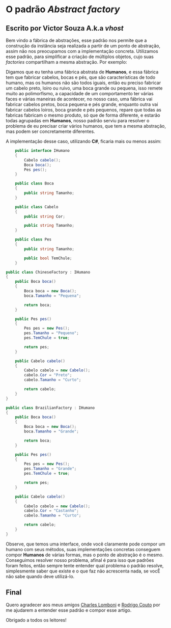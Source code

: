 # O padrão _Abstract factory_

## Escrito por Victor Souza A.k.a _vhost_

Bem vindo a fábrica de abstrações, esse padrão nos permite que a construção da instância seja realizada a partir de um ponto de abstração, assim não nos preocupamos com a implementação concreta. Utilizamos esse padrão, para simplificar a criação de múltiplos objetos, cujo suas _factories_ compartilham a mesma abstração. Por exemplo:

Digamos que eu tenha uma fábrica abstrata de **Humanos**, e essa fábrica tem que fabricar cabelos, bocas e pés, que são características de todo humano, mas os humanos não são todos iguais, então eu preciso fabricar um cabelo preto, loiro ou ruivo, uma boca grande ou pequena, isso remete muito ao polimorfismo, a capacidade de um comportamento ter várias faces e várias maneiras de acontecer, no nosso caso, uma fábrica vai fabricar cabelos pretos, boca pequena e pés grande, enquanto outra vai fabricar cabelos loiros, boca grande e pés pequenos, repare que todas as fabricas fabricam o mesmo produto, só que de forma diferente, e estarão todas agrupadas em **Humanos**, nosso padrão serviu para resolver o problema de eu precisar criar vários humanos, que tem a mesma abstração, mas podem ser concretamente diferentes. 

A implementação desse caso, utilizando **C#**, ficaria mais ou menos assim:

```csharp
    public interface IHumano
    {
        Cabelo cabelo();
        Boca boca();
        Pes pes();
    }
```
```csharp
    public class Boca
    {
        public string Tamanho;
    }

    public class Cabelo
    {
        public string Cor;

        public string Tamanho;
    }

    public class Pes
    {
        public string Tamanho;

        public bool TemChule;
    }
```

```csharp
public class ChineseFactory : IHumano
{
    public Boca boca()
    {
        Boca boca = new Boca();
        boca.Tamanho = "Pequena";

        return boca;
    }

    public Pes pes()
    {
        Pes pes = new Pes();
        pes.Tamanho = "Pequeno";
        pes.TemChule = true;

        return pes;
    }

    public Cabelo cabelo()
    {
        Cabelo cabelo = new Cabelo();
        cabelo.Cor = "Preto";
        cabelo.Tamanho = "Curto";

        return cabelo;
    }
}
```
```csharp
public class BrazilianFactory : IHumano
{
    public Boca boca()
    {
        Boca boca = new Boca();
        boca.Tamanho = "Grande";

        return boca;
    }

    public Pes pes()
    {
        Pes pes = new Pes();
        pes.Tamanho = "Grande";
        pes.TemChule = true;

        return pes;
    }

    public Cabelo cabelo()
    {
        Cabelo cabelo = new Cabelo();
        cabelo.Cor = "Castanho";
        cabelo.Tamanho = "Curto";

        return cabelo;
    }
}
```

Observe, que temos uma interface, onde você claramente pode compor um humano com seus métodos, suas implementações concretas conseguem compor **Humanos** de várias formas, mas o ponto de abstração é o mesmo. Conseguimos resolver nosso problema, afinal é para isso que padrões foram feitos, então sempre tente entender qual problema o padrão resolve, simplesmente saber que existe e o que faz não acrescenta nada, se vocÊ não sabe quando deve utilizá-lo.

## Final

Quero agradecer aos meus amigos [Charles Lomboni](https://github.com/charleslomboni)
e [Rodrigo Couto](https://github.com/rscouto) por me ajudarem a entender esse padrão e compor esse artigo.

Obrigado a todos os leitores!